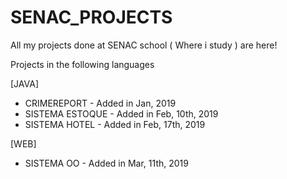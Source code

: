 # SENAC_PROJECTS
All my projects done at SENAC school ( Where i study ) are here!

Projects in the following languages

[JAVA]

- CRIMEREPORT     - Added in Jan, 2019
- SISTEMA ESTOQUE - Added in Feb, 10th, 2019
- SISTEMA HOTEL   - Added in Feb, 17th, 2019

[WEB]
- SISTEMA OO      - Added in Mar, 11th, 2019

